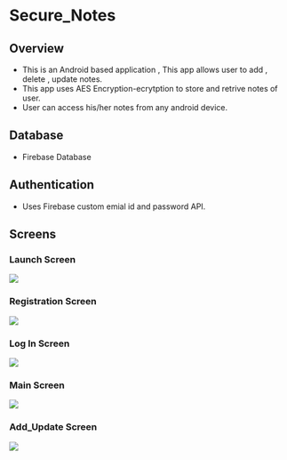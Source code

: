 # Secure_Notes


## Overview
* This is an Android based application , This app allows user to add , delete , update notes.
* This app uses AES Encryption-ecrytption to store and retrive notes of user.
* User can access his/her notes from any android device.



## Database
* Firebase Database


## Authentication
* Uses Firebase custom emial id and password API.


## Screens
### Launch Screen
![](https://github.com/swapnilandhare/Secure_Notes/blob/master/launch_screen.jpg)


### Registration Screen
![](https://github.com/swapnilandhare/Secure_Notes/blob/master/Registration_Screen.jpg)


### Log In Screen
![](https://github.com/swapnilandhare/Secure_Notes/blob/master/login_screen.jpg)


### Main Screen
![](https://github.com/swapnilandhare/Secure_Notes/blob/master/main_screen.jpg)


### Add_Update Screen
![](https://github.com/swapnilandhare/Secure_Notes/blob/master/add_update_screen.jpg)





